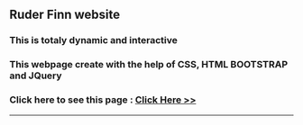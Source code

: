 ## Ruder Finn website
### This is totaly dynamic and interactive


### This webpage create with the help of CSS, HTML BOOTSTRAP and JQuery
### Click here to see this page : [Click Here >>](https://subratgoogle.github.io/ruder-finn-website/)
<hr>
